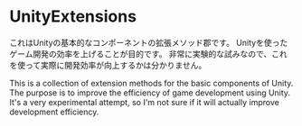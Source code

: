 # UnityExtensions

これはUnityの基本的なコンポーネントの拡張メソッド郡です。
Unityを使ったゲーム開発の効率を上げることが目的です。
非常に実験的な試みなので、これを使って実際に開発効率が向上するかは分かりません。

This is a collection of extension methods for the basic components of Unity.
The purpose is to improve the efficiency of game development using Unity.
It's a very experimental attempt, so I'm not sure if it will actually improve development efficiency.